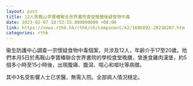 ```yaml
---
layout: post
title: 12人馬鞍山李寶椿聯合世界書院食堂晚膳後疑食物中毒
date: 2023-02-07 18:53:15.000000000 +08:00
link: https://news.rthk.hk/rthk/ch/component/k2/1686892-20230207.htm
categories: rthk
---
```


衞生防護中心調查一宗懷疑食物中毒個案，共涉及12人，年齡介乎17至20歲。他們本月5日於馬鞍山李寶椿聯合世界書院的學校食堂晚膳，曾進食雞肉漢堡，約5個多小時至15小時後，出現腹痛、腹瀉、噁心和嘔吐等病徵。 

其中3名受影響人士已求醫，無需入院。全部病人情況穩定。
